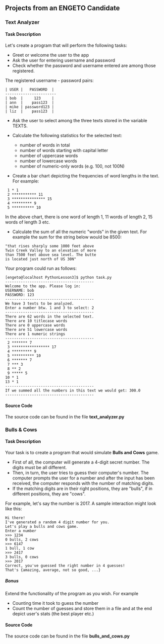 ## Projects from an ENGETO Candidate

### Text Analyzer

#### Task Description

Let's create a program that will perform the following tasks:

 * Greet or welcome the user to the app
 * Ask the user for entering username and password
 * Check whether the password and username entered are among those registered.

The registered username - password pairs:
```
| USER |   PASSWORD  |
-----------------------
| bob  |     123     |
| ann  |    pass123  |
| mike | password123 |
| liz  |    pass123  |
```

 * Ask the user to select among the three texts stored in the variable TEXTS.

 * Calculate the following statistics for the selected text:
    *    number of words in total
    *    number of words starting with capital letter
    *    number of uppercase words
    *    number of lowercase words
    *    number of numeric-only words (e.g. 100, not 100N)

 * Create a bar chart depicting the frequencies of word lengths in the text. For example:
```
 1 * 1
 2 *********** 11
 3 *************** 15
 4 ********* 9
 5 ********** 10
```
In the above chart, there is one word of length 1, 11 words of length 2, 15 words of length 3 etc.

 * Calculate the sum of all the numeric "words" in the given text. For example the sum for the string below would be 8500:
```
"that rises sharply some 1000 feet above
Twin Creek Valley to an elevation of more
than 7500 feet above sea level. The butte
is located just north of US 30N"
```
Your program could run as follows:
```
[engeto@localhost PythonLesson3]$ python task.py
----------------------------------------
Welcome to the app. Please log in:
USERNAME: bob
PASSWORD: 123
----------------------------------------
We have 3 texts to be analyzed.
Enter a number btw. 1 and 3 to select: 2
----------------------------------------
There are 62 words in the selected text.
There are 10 titlecase words
There are 0 uppercase words
There are 51 lowercase words
There are 1 numeric strings
----------------------------------------
 2 ******* 7
 3 ***************** 17
 4 ********* 9
 5 ********** 10
 6 ******* 7
 7 *** 3
 8 ** 2
 9 ***** 5
10 * 1
13 * 1
----------------------------------------
If we summed all the numbers in this text we would get: 300.0
----------------------------------------
```

#### Source Code

The source code can be found in the file **text_analyzer.py**

### Bulls & Cows

#### Task Description

Your task is to create a program that would simulate **Bulls and Cows** game.

 * First of all, the computer will generate a 4-digit secret number. The digits must be all different.
 * Then, in turn, the user tries to guess their computer's number. The computer prompts the user for a number and after the input has been received, the computer responds with the number of matching digits.
 * If the matching digits are in their right positions, they are "bulls", if in different positions, they are "cows".

For example, let's say the number is 2017. A sample interaction might look like this:

```
Hi there!
I've generated a random 4 digit number for you.
Let's play a bulls and cows game.
Enter a number
>>> 1234
0 bulls, 2 cows
>>> 6147
1 bull, 1 cow
>>> 2417
3 bulls, 0 cows
>>> 2017
Correct, you've guessed the right number in 4 guesses!
That's {amazing, average, not so good, ...}
```

##### Bonus

Extend the functionality of the program as you wish. For example

 * Counting time it took to guess the number
 * Count the number of guesses and store them in a file and at the end depict user's stats (the best player etc.)

#### Source Code

The source code can be found in the file **bulls_and_cows.py**
